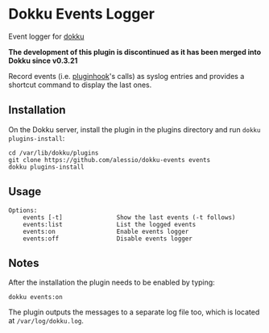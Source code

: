 # Dokku Events Logger

Event logger for [dokku](https://github.com/progrium/dokku)

**The development of this plugin is discontinued as it has been merged into Dokku since v0.3.21**

Record events (i.e. [pluginhook](https://github.com/progrium/pluginhook)'s  calls) as syslog entries and provides a shortcut command to display the last ones.

## Installation

On the Dokku server, install the plugin in the plugins directory and run `dokku plugins-install`:

```
cd /var/lib/dokku/plugins
git clone https://github.com/alessio/dokku-events events
dokku plugins-install
```

## Usage

```
Options:
    events [-t]               Show the last events (-t follows)
    events:list               List the logged events
    events:on                 Enable events logger
    events:off                Disable events logger
```

## Notes

After the installation the plugin needs to be enabled by typing:
```
dokku events:on
```

The plugin outputs the messages to a separate log file too, which is located at `/var/log/dokku.log`.
